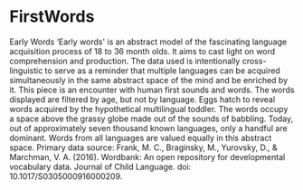 # FirstWords
Early Words  ‘Early words' is an abstract model of the fascinating language acquisition process of 18 to 36 month olds. It aims to cast light on word comprehension and production. The data used is intentionally cross-linguistic to serve as a reminder that multiple languages can be acquired simultaneously in the same abstract space of the mind and be enriched by it.   This piece is an encounter with human first sounds and words. The words displayed are filtered by age, but not by language.  Eggs hatch to reveal words acquired by the hypothetical multilingual toddler. The words occupy a space above the grassy globe made out of the sounds of babbling. Today, out of approximately seven thousand known languages, only a handful are dominant. Words from all languages are valued equally in this abstract space.   Primary data source: Frank, M. C., Braginsky, M., Yurovsky, D., &amp; Marchman, V. A. (2016). Wordbank: An open repository for developmental vocabulary data. Journal of Child Language. doi: 10.1017/S0305000916000209.

